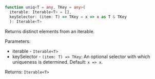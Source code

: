 ```typescript
function uniq<T = any, TKey = any>(
  iterable: Iterable<T> = [],
  keySelector: (item: T) => TKey = x => x as T & TKey
  ): Iterable<T>
```

Returns distinct elements from an iterable.

Parameters: 
* iterable - `Iterable<T>`
* keySelector -  `(item: T) => TKey`: An optional selector with which uniqueness is determined. Default: `x => x`.

Returns: `Iterable<T>`
